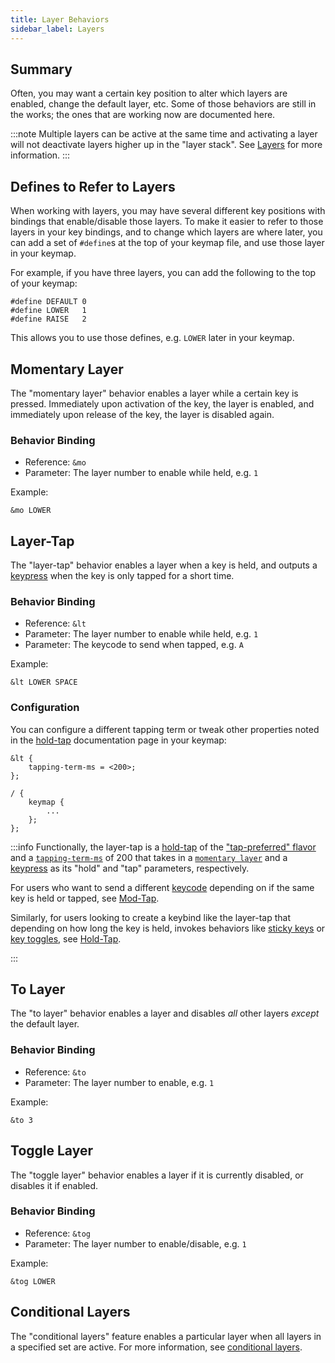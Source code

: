 ```yaml
---
title: Layer Behaviors
sidebar_label: Layers
---
```


## Summary

Often, you may want a certain key position to alter which layers are enabled, change the default layer, etc.
Some of those behaviors are still in the works; the ones that are working now are documented here.

:::note
Multiple layers can be active at the same time and activating a layer will not deactivate layers higher up in the "layer stack". See [Layers](../index.mdx#layers) for more information.
:::

## Defines to Refer to Layers

When working with layers, you may have several different key positions with bindings that enable/disable those layers.
To make it easier to refer to those layers in your key bindings, and to change which layers are where later, you can
add a set of `#define`s at the top of your keymap file, and use those layer in your keymap.

For example, if you have three layers, you can add the following to the top of your keymap:

```dts
#define DEFAULT 0
#define LOWER   1
#define RAISE   2
```

This allows you to use those defines, e.g. `LOWER` later in your keymap.

## Momentary Layer

The "momentary layer" behavior enables a layer while a certain key is pressed. Immediately upon
activation of the key, the layer is enabled, and immediately upon release of the key, the layer is disabled
again.

### Behavior Binding

- Reference: `&mo`
- Parameter: The layer number to enable while held, e.g. `1`

Example:

```dts
&mo LOWER
```

## Layer-Tap

The "layer-tap" behavior enables a layer when a key is held, and outputs a [keypress](key-press.md) when the key is only tapped for a short time.

### Behavior Binding

- Reference: `&lt`
- Parameter: The layer number to enable while held, e.g. `1`
- Parameter: The keycode to send when tapped, e.g. `A`

Example:

```dts
&lt LOWER SPACE
```

### Configuration

You can configure a different tapping term or tweak other properties noted in the [hold-tap](hold-tap.mdx#advanced-configuration) documentation page in your keymap:

```dts
&lt {
    tapping-term-ms = <200>;
};

/ {
    keymap {
        ...
    };
};
```

:::info
Functionally, the layer-tap is a [hold-tap](hold-tap.mdx) of the ["tap-preferred" flavor](hold-tap.mdx#flavors) and a [`tapping-term-ms`](hold-tap.mdx#tapping-term-ms) of 200 that takes in a [`momentary layer`](#momentary-layer) and a [keypress](key-press.md) as its "hold" and "tap" parameters, respectively.

For users who want to send a different [keycode](../list-of-codes.mdx) depending on if the same key is held or tapped, see [Mod-Tap](mod-tap.md).

Similarly, for users looking to create a keybind like the layer-tap that depending on how long the key is held, invokes behaviors like [sticky keys](sticky-key.md) or [key toggles](key-toggle.md), see [Hold-Tap](hold-tap.mdx).

:::

## To Layer

The "to layer" behavior enables a layer and disables _all_ other layers _except_ the default layer.

### Behavior Binding

- Reference: `&to`
- Parameter: The layer number to enable, e.g. `1`

Example:

```dts
&to 3
```

## Toggle Layer

The "toggle layer" behavior enables a layer if it is currently disabled, or disables it if enabled.

### Behavior Binding

- Reference: `&tog`
- Parameter: The layer number to enable/disable, e.g. `1`

Example:

```dts
&tog LOWER
```

## Conditional Layers

The "conditional layers" feature enables a particular layer when all layers in a specified set are active.
For more information, see [conditional layers](../conditional-layers.md).
